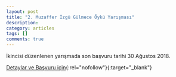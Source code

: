 ```yaml
---
layout: post
title: "2. Muzaffer İzgü Gülmece Öykü Yarışması"
description: 
category: articles
tags: []
comments: true
---
```


İkincisi düzenlenen yarışmada son başvuru tarihi 30 Ağustos 2018.

[Detaylar ve Başvuru için](http://www.bilgiyayinevi.com.tr/2-muzaffer-izgu-gulmece-oyku-yarismasi?utm_source=edebiyatyarismalari.com&utm_medium=affiliate){:rel="nofollow"}{:target="_blank"}
